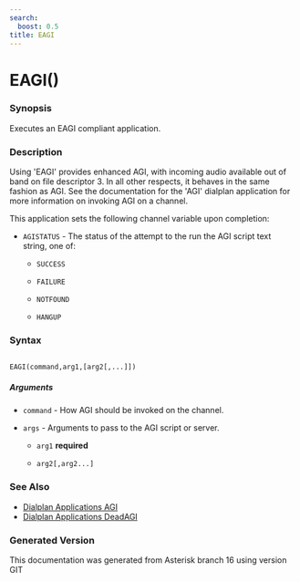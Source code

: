 ```yaml
---
search:
  boost: 0.5
title: EAGI
---
```


# EAGI()

### Synopsis

Executes an EAGI compliant application.

### Description

Using 'EAGI' provides enhanced AGI, with incoming audio available out of band on file descriptor 3. In all other respects, it behaves in the same fashion as AGI. See the documentation for the 'AGI' dialplan application for more information on invoking AGI on a channel.<br>

This application sets the following channel variable upon completion:<br>


* `AGISTATUS` - The status of the attempt to the run the AGI script text string, one of:<br>

    * `SUCCESS`

    * `FAILURE`

    * `NOTFOUND`

    * `HANGUP`

### Syntax


```

EAGI(command,arg1,[arg2[,...]])
```
##### Arguments


* `command` - How AGI should be invoked on the channel.<br>

* `args` - Arguments to pass to the AGI script or server.<br>

    * `arg1` **required**

    * `arg2[,arg2...]`

### See Also

* [Dialplan Applications AGI](/Asterisk_16_Documentation/API_Documentation/Dialplan_Applications/AGI)
* [Dialplan Applications DeadAGI](/Asterisk_16_Documentation/API_Documentation/Dialplan_Applications/DeadAGI)


### Generated Version

This documentation was generated from Asterisk branch 16 using version GIT 